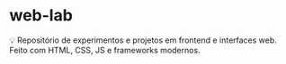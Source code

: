 # web-lab
💡 Repositório de experimentos e projetos em frontend e interfaces web. Feito com HTML, CSS, JS e frameworks modernos.
